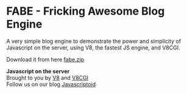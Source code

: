 FABE - Fricking Awesome Blog Engine
===================================

A very simple blog engine to demonstrate the power and simplicity of Javascript on the server, using V8, the fastest JS engine, and V8CGI.

Download it from here [fabe.zip](http://github.com/GeorgeNava/fabe/downloads)


**Javascript on the server**  
Brought to you by [V8](http://code.google.com/p/v8/) and  [V8CGI](http://code.google.com/p/v8cgi/)  
Follow us on our blog [Javascriptoid](http://javascriptoid.appspot.com)
